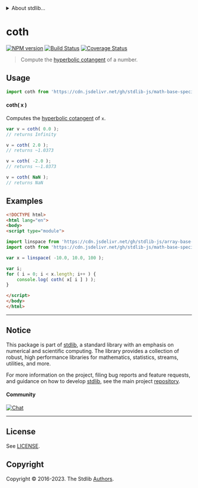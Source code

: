 <!--

@license Apache-2.0

Copyright (c) 2022 The Stdlib Authors.

Licensed under the Apache License, Version 2.0 (the "License");
you may not use this file except in compliance with the License.
You may obtain a copy of the License at

   http://www.apache.org/licenses/LICENSE-2.0

Unless required by applicable law or agreed to in writing, software
distributed under the License is distributed on an "AS IS" BASIS,
WITHOUT WARRANTIES OR CONDITIONS OF ANY KIND, either express or implied.
See the License for the specific language governing permissions and
limitations under the License.

-->


<details>
  <summary>
    About stdlib...
  </summary>
  <p>We believe in a future in which the web is a preferred environment for numerical computation. To help realize this future, we've built stdlib. stdlib is a standard library, with an emphasis on numerical and scientific computation, written in JavaScript (and C) for execution in browsers and in Node.js.</p>
  <p>The library is fully decomposable, being architected in such a way that you can swap out and mix and match APIs and functionality to cater to your exact preferences and use cases.</p>
  <p>When you use stdlib, you can be absolutely certain that you are using the most thorough, rigorous, well-written, studied, documented, tested, measured, and high-quality code out there.</p>
  <p>To join us in bringing numerical computing to the web, get started by checking us out on <a href="https://github.com/stdlib-js/stdlib">GitHub</a>, and please consider <a href="https://opencollective.com/stdlib">financially supporting stdlib</a>. We greatly appreciate your continued support!</p>
</details>

# coth

[![NPM version][npm-image]][npm-url] [![Build Status][test-image]][test-url] [![Coverage Status][coverage-image]][coverage-url] <!-- [![dependencies][dependencies-image]][dependencies-url] -->

> Compute the [hyperbolic cotangent][hyperbolic-functions] of a number.



<section class="usage">

## Usage

```javascript
import coth from 'https://cdn.jsdelivr.net/gh/stdlib-js/math-base-special-coth@v0.1.0-esm/index.mjs';
```

#### coth( x )

Computes the [hyperbolic cotangent][hyperbolic-functions] of `x`.

```javascript
var v = coth( 0.0 );
// returns Infinity

v = coth( 2.0 );
// returns ~1.0373

v = coth( -2.0 );
// returns ~-1.0373

v = coth( NaN );
// returns NaN
```

</section>

<!-- /.usage -->

<section class="examples">

## Examples

<!-- eslint no-undef: "error" -->

```html
<!DOCTYPE html>
<html lang="en">
<body>
<script type="module">

import linspace from 'https://cdn.jsdelivr.net/gh/stdlib-js/array-base-linspace@esm/index.mjs';
import coth from 'https://cdn.jsdelivr.net/gh/stdlib-js/math-base-special-coth@v0.1.0-esm/index.mjs';

var x = linspace( -10.0, 10.0, 100 );

var i;
for ( i = 0; i < x.length; i++ ) {
    console.log( coth( x[ i ] ) );
}

</script>
</body>
</html>
```

</section>

<!-- /.examples -->

<!-- Section for related `stdlib` packages. Do not manually edit this section, as it is automatically populated. -->

<section class="related">

</section>

<!-- /.related -->

<!-- Section for all links. Make sure to keep an empty line after the `section` element and another before the `/section` close. -->


<section class="main-repo" >

* * *

## Notice

This package is part of [stdlib][stdlib], a standard library with an emphasis on numerical and scientific computing. The library provides a collection of robust, high performance libraries for mathematics, statistics, streams, utilities, and more.

For more information on the project, filing bug reports and feature requests, and guidance on how to develop [stdlib][stdlib], see the main project [repository][stdlib].

#### Community

[![Chat][chat-image]][chat-url]

---

## License

See [LICENSE][stdlib-license].


## Copyright

Copyright &copy; 2016-2023. The Stdlib [Authors][stdlib-authors].

</section>

<!-- /.stdlib -->

<!-- Section for all links. Make sure to keep an empty line after the `section` element and another before the `/section` close. -->

<section class="links">

[npm-image]: http://img.shields.io/npm/v/@stdlib/math-base-special-coth.svg
[npm-url]: https://npmjs.org/package/@stdlib/math-base-special-coth

[test-image]: https://github.com/stdlib-js/math-base-special-coth/actions/workflows/test.yml/badge.svg?branch=v0.1.0
[test-url]: https://github.com/stdlib-js/math-base-special-coth/actions/workflows/test.yml?query=branch:v0.1.0

[coverage-image]: https://img.shields.io/codecov/c/github/stdlib-js/math-base-special-coth/main.svg
[coverage-url]: https://codecov.io/github/stdlib-js/math-base-special-coth?branch=main

<!--

[dependencies-image]: https://img.shields.io/david/stdlib-js/math-base-special-coth.svg
[dependencies-url]: https://david-dm.org/stdlib-js/math-base-special-coth/main

-->

[chat-image]: https://img.shields.io/gitter/room/stdlib-js/stdlib.svg
[chat-url]: https://app.gitter.im/#/room/#stdlib-js_stdlib:gitter.im

[stdlib]: https://github.com/stdlib-js/stdlib

[stdlib-authors]: https://github.com/stdlib-js/stdlib/graphs/contributors

[umd]: https://github.com/umdjs/umd
[es-module]: https://developer.mozilla.org/en-US/docs/Web/JavaScript/Guide/Modules

[deno-url]: https://github.com/stdlib-js/math-base-special-coth/tree/deno
[umd-url]: https://github.com/stdlib-js/math-base-special-coth/tree/umd
[esm-url]: https://github.com/stdlib-js/math-base-special-coth/tree/esm
[branches-url]: https://github.com/stdlib-js/math-base-special-coth/blob/main/branches.md

[stdlib-license]: https://raw.githubusercontent.com/stdlib-js/math-base-special-coth/main/LICENSE

[hyperbolic-functions]: https://en.wikipedia.org/wiki/Hyperbolic_functions

</section>

<!-- /.links -->
